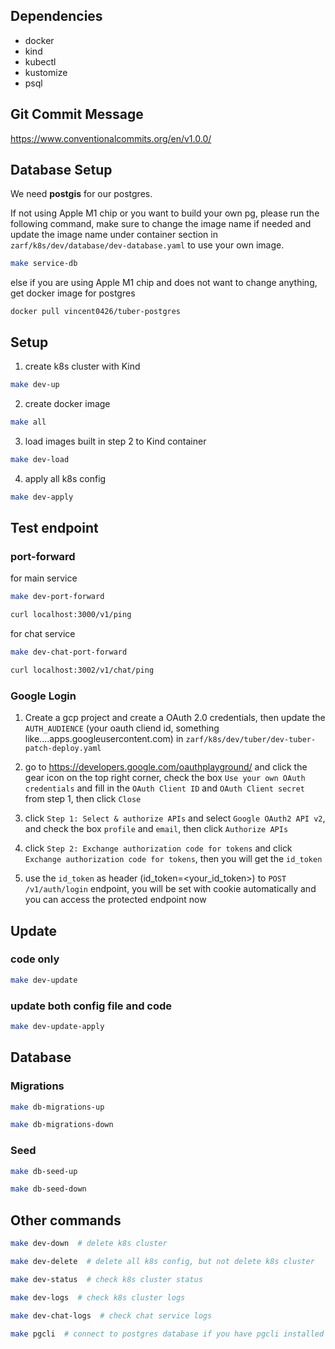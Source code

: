 ## Dependencies
- docker
- kind 
- kubectl
- kustomize
- psql

## Git Commit Message
https://www.conventionalcommits.org/en/v1.0.0/

## Database Setup

We need **postgis** for our postgres. 

If not using Apple M1 chip or you want to build your own pg, please run the following command, make sure to change the image name if needed and update the image name under container section in `zarf/k8s/dev/database/dev-database.yaml` to use your own image.

```sh
make service-db
```
else if you are using Apple M1 chip and does not want to change anything, get docker image for postgres
```
docker pull vincent0426/tuber-postgres
```

## Setup
1. create k8s cluster with Kind
```sh
make dev-up
```
2. create docker image
```sh
make all
```
3. load images built in step 2 to Kind container
```sh
make dev-load
```
4. apply all k8s config 
```sh
make dev-apply
```

## Test endpoint
### port-forward

for main service
```sh
make dev-port-forward

curl localhost:3000/v1/ping
```

for chat service
```sh
make dev-chat-port-forward

curl localhost:3002/v1/chat/ping
```

### Google Login
1. Create a gcp project and create a OAuth 2.0 credentials, then update the `AUTH_AUDIENCE` (your oauth cliend id, something like....apps.googleusercontent.com) in `zarf/k8s/dev/tuber/dev-tuber-patch-deploy.yaml`

2. go to https://developers.google.com/oauthplayground/ and click the gear icon on the top right corner, check the box `Use your own OAuth credentials` and fill in the `OAuth Client ID` and `OAuth Client secret` from step 1, then click `Close`

3. click `Step 1: Select & authorize APIs` and select `Google OAuth2 API v2`, and check the box `profile` and `email`, then click `Authorize APIs`

4. click `Step 2: Exchange authorization code for tokens` and click `Exchange authorization code for tokens`, then you will get the `id_token`

5. use the `id_token` as header (id_token=<your_id_token>) to  `POST /v1/auth/login` endpoint, you will be set with cookie automatically and you can access the protected endpoint now

## Update
### code only
```sh
make dev-update
```
### update both config file and code
```sh
make dev-update-apply
```

## Database

### Migrations
```sh
make db-migrations-up

make db-migrations-down
```

### Seed
```sh
make db-seed-up

make db-seed-down
```

## Other commands
```sh
make dev-down  # delete k8s cluster

make dev-delete  # delete all k8s config, but not delete k8s cluster

make dev-status  # check k8s cluster status

make dev-logs  # check k8s cluster logs

make dev-chat-logs  # check chat service logs

make pgcli  # connect to postgres database if you have pgcli installed
```